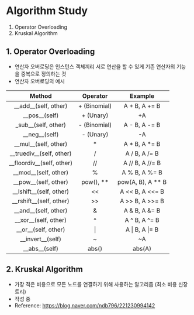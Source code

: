 # Algorithm Study
1. Operator Overloading
2. Kruskal Algorithm

## 1. Operator Overloading
- 연산자 오버로딩은 인스턴스 객체끼리 서로 연산을 할 수 있게 기존 연산자의 기능을 중복으로 정의하는 것
- 연산자 오버로딩의 예시

|Method|Operator|Example|
|:----:|:------:|:-----:|
|\_\_add\_\_(self, other)|+ (Binomial)|A + B, A += B|
|\_\_pos\_\_(self)|+ (Unary)|+A|
|\_sub\_\_(self, other)|- (Binomial)|A - B, A -= B|
|\_\_neg\_\_(self)|- (Unary)|-A|
|\_\_mul\_\_(self, other)|*|A * B, A *= B|
|\_\_truediv\_\_(self, other)|/|A / B, A /= B|
|\_\_floordiv\_\_(self, other)|//|A // B, A //= B|
|\_\_mod\_\_(self, other)|%|A % B, A %= B|
|\_\_pow\_\_(self, other)|pow(), **|pow(A, B), A ** B|
|\_\_lshift\_\_(self, other)|<<|A << B, A <<= B|
|\_\_rshift\_\_(self, other)|>>|A >> B, A >>= B|
|\_\_and\_\_(self, other)|&|A & B, A &= B|
|\_\_xor\_\_(self, other)|^|A ^ B, A ^= B|
|\_\_or\_\_(self, other)|\||A \| B, A \|= B|
|\_\_invert\_\_(self)|~|~A|
|\_\_abs\_\_(self)|abs()|abs(A)|

## 2. Kruskal Algorithm
- 가장 적은 비용으로 모든 노드를 연결하기 위해 사용하는 알고리즘 (최소 비용 신장 트리)
- 작성 중
- Reference: https://blog.naver.com/ndb796/221230994142
